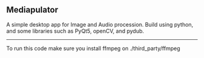 ## Mediapulator
A simple desktop app for Image and Audio procession. Build using python, and some libraries such as PyQt5, openCV, and pydub.

---
To run this code make sure you install ffmpeg on ./third_party/ffmpeg